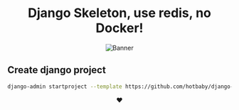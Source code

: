 <h1 align="center">Django Skeleton, use redis, no Docker!</h1>

<p align="center">
  <span><img src="https://github.com/edisonlee55/edisonlee55/raw/master/kita-ikuyo-rap.webp" alt="Banner"></span>
</p>

## Create django project

```sh
django-admin startproject --template https://github.com/hotbaby/django-project-skeleton/archive/master.zip project_name
```

<p align="center">❤️</p>